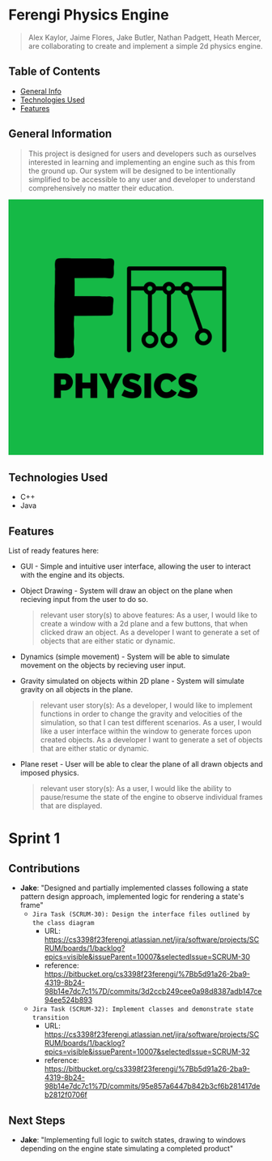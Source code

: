 # Ferengi Physics Engine
> Alex Kaylor, Jaime Flores, Jake Butler, Nathan Padgett, Heath Mercer, are collaborating
> to create and implement a simple 2d physics engine.
<!-- If you have the project hosted somewhere, include the link here. -->

## Table of Contents
* [General Info](#general-information)
* [Technologies Used](#technologies-used)
* [Features](#features)
<!-- * [License](#license) -->


## General Information
> This project is designed for users and developers
> such as ourselves interested in learning and implementing an engine such as this from the ground up. Our 
> system will be designed to be intentionally simplified to be accessible to any user and developer to
> understand comprehensively no matter their education.
>
![Template Logo](./img/FERENGI-logos.jpeg)



## Technologies Used
- C++
- Java


## Features
List of ready features here:

- GUI - Simple and intuitive user interface, allowing the user to interact with the engine and its objects.
- Object Drawing - System will draw an object on the plane when recieving input from the user to do so.
	
	>relevant user story(s) to above features: 
    >As a user, I would like to create a window with a 2d plane and a few buttons, that when clicked draw an object.
    >As a developer I want to generate a set of objects that are either static or dynamic.
	

- Dynamics (simple movement) - System will be able to simulate movement on the objects by recieving user input.
- Gravity simulated on objects within 2D plane - System will simulate gravity on all objects in the plane.

	>relevant user story(s): 
    >As a developer, I would like to implement functions in order to change the gravity and velocities of the simulation, so that I can test different scenarios.
    >As a user, I would like a user interface within the window to generate forces upon created objects.
    >As a developer I want to generate a set of objects that are either static or dynamic.

- Plane reset - User will be able to clear the plane of all drawn objects and imposed physics.

    >relevant user story(s): 
    >As a user, I would like the ability to pause/resume the state of the engine to observe individual frames that are displayed.
    
# Sprint 1
## Contributions
- **Jake**: "Designed and partially implemented classes following a state pattern design approach, implemented logic for rendering a state's frame"
	- `Jira Task (SCRUM-30): Design the interface files outlined by the class diagram`
        - URL: https://cs3398f23ferengi.atlassian.net/jira/software/projects/SCRUM/boards/1/backlog?epics=visible&issueParent=10007&selectedIssue=SCRUM-30
		- reference: https://bitbucket.org/cs3398f23ferengi/%7Bb5d91a26-2ba9-4319-8b24-98b14e7dc7c1%7D/commits/3d2ccb249cee0a98d8387adb147ce94ee524b893
	- `Jira Task (SCRUM-32): Implement classes and demonstrate state transition`
        - URL: https://cs3398f23ferengi.atlassian.net/jira/software/projects/SCRUM/boards/1/backlog?epics=visible&issueParent=10007&selectedIssue=SCRUM-32
		- reference: https://bitbucket.org/cs3398f23ferengi/%7Bb5d91a26-2ba9-4319-8b24-98b14e7dc7c1%7D/commits/95e857a6447b842b3cf6b281417deb2812f0706f
        

## Next Steps
- **Jake**: "Implementing full logic to switch states, drawing to windows depending on the engine state simulating a completed product"